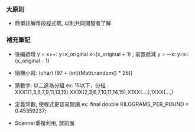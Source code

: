### 大原則

- 簡單註解每段程式碼, 以利共同開發者了解

### 補充筆記

- 後繼遞增 y = x++: y=x_original x=(x_original + 1) ; 前置遞減 y = --x: y=x=(x_original - 1)

- 隨機小寫: (char) (97 + (int)(Math.random() * 26))

- 猜數字: 以二進為分組 ex: 15以下，分組XXX1(1,3,5,7,9,11,13,15),XX1X(2,3,6,7,10,11,14,15),X1XX(....),1XXX(...,)

- 定義常數, 使程式更容易閱讀 ex: final double KILOGRAMS_PER_POUND = 0.45359237;

- Scanner重複利用, 放前面